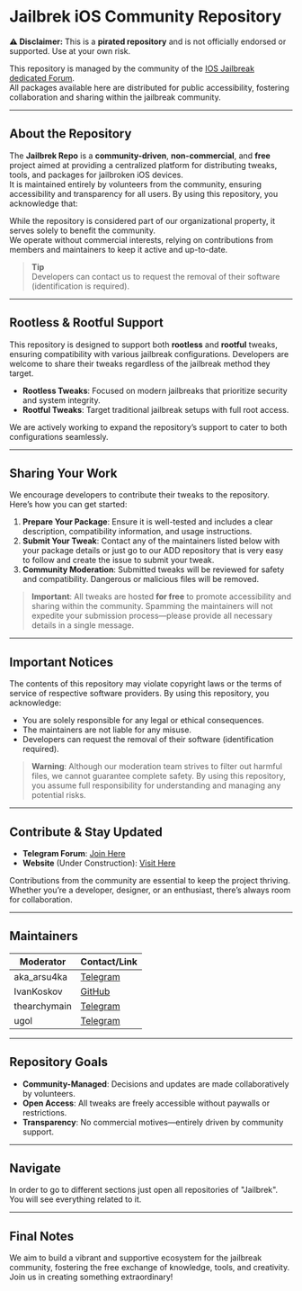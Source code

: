 # Jailbrek iOS Community Repository

**⚠️ Disclaimer:** This is a **pirated repository** and is not officially endorsed or supported. Use at your own risk.

This repository is managed by the community of the [IOS Jailbreak dedicated Forum](https://t.me/Jailbrek_ios).  
All packages available here are distributed for public accessibility, fostering collaboration and sharing within the jailbreak community.

---

## About the Repository

The **Jailbrek Repo** is a **community-driven**, **non-commercial**, and **free** project aimed at providing a centralized platform for distributing tweaks, tools, and packages for jailbroken iOS devices.  
It is maintained entirely by volunteers from the community, ensuring accessibility and transparency for all users.
By using this repository, you acknowledge that:

While the repository is considered part of our organizational property, it serves solely to benefit the community.  
We operate without commercial interests, relying on contributions from members and maintainers to keep it active and up-to-date.

> **Tip**  
> Developers can contact us to request the removal of their software (identification is required).

---

## Rootless & Rootful Support

This repository is designed to support both **rootless** and **rootful** tweaks, ensuring compatibility with various jailbreak configurations. Developers are welcome to share their tweaks regardless of the jailbreak method they target.

- **Rootless Tweaks**: Focused on modern jailbreaks that prioritize security and system integrity.
- **Rootful Tweaks**: Target traditional jailbreak setups with full root access.

We are actively working to expand the repository’s support to cater to both configurations seamlessly.

---

## Sharing Your Work

We encourage developers to contribute their tweaks to the repository. Here’s how you can get started:

1. **Prepare Your Package**: Ensure it is well-tested and includes a clear description, compatibility information, and usage instructions.
2. **Submit Your Tweak**: Contact any of the maintainers listed below with your package details or just go to our ADD repository that is very easy to follow and create the issue to submit your tweak.
3. **Community Moderation**: Submitted tweaks will be reviewed for safety and compatibility. Dangerous or malicious files will be removed.

> **Important**: All tweaks are hosted **for free** to promote accessibility and sharing within the community. Spamming the maintainers will not expedite your submission process—please provide all necessary details in a single message.

---

## Important Notices

The contents of this repository may violate copyright laws or the terms of service of respective software providers. By using this repository, you acknowledge:

- You are solely responsible for any legal or ethical consequences.
- The maintainers are not liable for any misuse.
- Developers can request the removal of their software (identification required).

> **Warning**: Although our moderation team strives to filter out harmful files, we cannot guarantee complete safety. By using this repository, you assume full responsibility for understanding and managing any potential risks.

---

## Contribute & Stay Updated

- **Telegram Forum**: [Join Here](https://t.me/Jailbrek_ios)  
- **Website** (Under Construction): [Visit Here](https://jailbrek.github.io/repo/)

Contributions from the community are essential to keep the project thriving. Whether you’re a developer, designer, or an enthusiast, there’s always room for collaboration.

---

## Maintainers

| Moderator         | Contact/Link                             |
|-------------------|------------------------------------------|
| aka_arsu4ka       | [Telegram](https://t.me/aka_arsu4ka)    |
| IvanKoskov        | [GitHub](https://github.com/IvanKoskov) |
| thearchymain      | [Telegram](https://t.me/thearchymain)   |
| ugol              | [Telegram](https://t.me/ipabuy)         |

---

## Repository Goals

- **Community-Managed**: Decisions and updates are made collaboratively by volunteers.
- **Open Access**: All tweaks are freely accessible without paywalls or restrictions.
- **Transparency**: No commercial motives—entirely driven by community support.

---

## Navigate

In order to go to different sections just open all repositories of "Jailbrek". You will see everything related to it.




---

## Final Notes

We aim to build a vibrant and supportive ecosystem for the jailbreak community, fostering the free exchange of knowledge, tools, and creativity. Join us in creating something extraordinary!











<!--

**Here are some ideas to get you started:**

🙋‍♀️ A short introduction - what is your organization all about?
🌈 Contribution guidelines - how can the community get involved?
👩‍💻 Useful resources - where can the community find your docs? Is there anything else the community should know?
🍿 Fun facts - what does your team eat for breakfast?
🧙 Remember, you can do mighty things with the power of [Markdown](https://docs.github.com/github/writing-on-github/getting-started-with-writing-and-formatting-on-github/basic-writing-and-formatting-syntax)
-->
